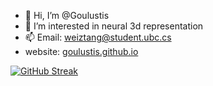 - 👋 Hi, I’m @Goulustis
- 👀 I’m interested in neural 3d representation
- 📫 Email: weiztang@student.ubc.cs  
- website: [goulustis.github.io](goulustis.github.io)

[![GitHub Streak](https://streak-stats.demolab.com/?user=DenverCoder1)](https://git.io/streak-stats)

<!---
Goulustis/Goulustis is a ✨ special ✨ repository because its `README.md` (this file) appears on your GitHub profile.
You can click the Preview link to take a look at your changes.
--->
